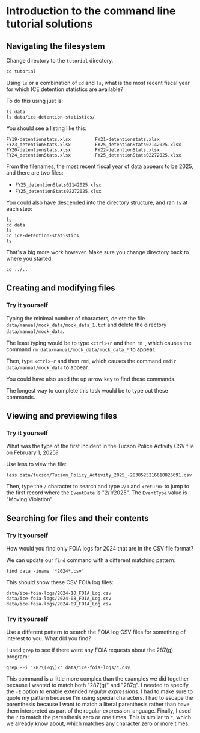 # Introduction to the command line tutorial solutions

## Navigating the filesystem

Change directory to the `tutorial` directory.

```
cd tutorial
```

Using `ls` or a combination of `cd` and `ls`, what is the most recent fiscal year for which ICE detention statistics are available?

To do this using just ls:

```
ls data
ls data/ice-detention-statistics/
```

You should see a listing like this:

```
FY19-detentionstats.xlsx         FY21-detentionstats.xlsx         FY23_detentionStats.xlsx         FY25_detentionStats02142025.xlsx
FY20-detentionstats.xlsx         FY22-detentionStats.xlsx         FY24_detentionStats.xlsx         FY25_detentionStats02272025.xlsx
```

From the filenames, the most recent fiscal year of data appears to be 2025, and there are two files:

- `FY25_detentionStats02142025.xlsx`
- `FY25_detentionStats02272025.xlsx`

You could also have descended into the directory structure, and ran `ls` at each step:

```
ls
cd data
ls
cd ice-detention-statistics
ls
```

That's a big more work however. Make sure you change directory back to where you started:

```
cd ../..
```

## Creating and modifying files

### Try it yourself

Typing the minimal number of characters, delete the file `data/manual/mock_data/mock_data_1.txt` and delete the directory `data/manual/mock_data`. 

The least typing would be to type `<ctrl>+r` and then `rm `, which causes the command `rm data/manual/mock_data/mock_data_*` to appear.

Then, type `<ctrl>+r` and then `rmd`, which causes the command `rmdir data/manual/mock_data` to appear.

You could have also used the up arrow key to find these commands.

The longest way to complete this task would be to type out these commands.

## Viewing and previewing files

### Try it yourself

What was the type of the first incident in the Tucson Police Activity CSV file on February 1, 2025?

Use less to view the file:

```
less data/tucson/Tucson_Policy_Activity_2025_-2838525216610825691.csv
```

Then, type the `/` character to search and type `2/1` and `<return>` to jump to the first record where the `EventDate` is "2/1/2025". The `EventType` value is "Moving Violation".

## Searching for files and their contents

### Try it yourself

How would you find only FOIA logs for 2024 that are in the CSV file format?

We can update our `find` command with a different matching pattern:

```
find data -iname '*2024*.csv'
```

This should show these CSV FOIA log files:

```
data/ice-foia-logs/2024-10_FOIA_Log.csv
data/ice-foia-logs/2024-08_FOIA_Log.csv
data/ice-foia-logs/2024-09_FOIA_Log.csv
```

### Try it yourself

Use a different pattern to search the FOIA log CSV files for something of interest to you. What did you find?

I used `grep` to see if there were any FOIA requests about the 287(g) program:

```
grep -Ei '287\(?g\)?' data/ice-foia-logs/*.csv
```

This command is a little more complex than the examples we did together because I wanted to match both "287(g)" and "287g". I needed to specify the `-E` option to enable extended *regular expressions*. I had to make sure to quote my pattern because I'm using special characters. I had to escape the parenthesis because I want to match a literal parenthesis rather than have them interpreted as part of the regular expression language. Finally, I used the `?` to match the parenthesis zero or one times. This is similar to `*`, which we already know about, which matches any character zero or more times.
